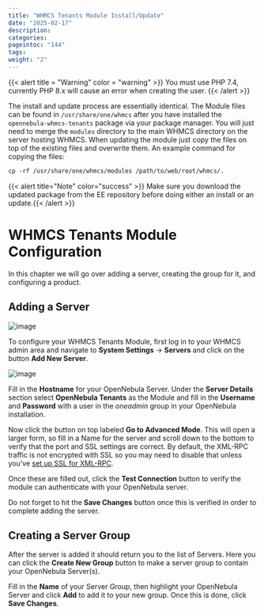 ```yaml
---
title: "WHMCS Tenants Module Install/Update"
date: "2025-02-17"
description:
categories:
pageintoc: "144"
tags:
weight: "2"
---
```


<a id="whmcs-tenants-instcfg"></a>

<!--# WHMCS Tenants Module Install/Update -->

{{< alert title = "Warning" color = "warning" >}}
You must use PHP 7.4, currently PHP 8.x will cause an error when creating the user.
{{< /alert >}}

The install and update process are essentially identical. The Module files can be found in  `/usr/share/one/whmcs` after you have installed the `opennebula-whmcs-tenants` package via your package manager. You will just need to merge the `modules` directory to the main WHMCS directory on the server hosting WHMCS. When updating the module just copy the files on top of the existing files and overwrite them. An example command for copying the files:

```default
cp -rf /usr/share/one/whmcs/modules /path/to/web/root/whmcs/.
```

{{< alert title="Note" color="success" >}}
Make sure you download the updated package from the EE repository before doing either an install or an update.{{< /alert >}} 

# WHMCS Tenants Module Configuration

In this chapter we will go over adding a server, creating the group for it, and configuring a product.

## Adding a Server

![image](/images/whmcs_tenants_system_settings.png)

To configure your WHMCS Tenants Module, first log in to your WHMCS admin area and navigate to **System Settings** -> **Servers** and click on the button **Add New Server**.

![image](/images/whmcs_tenants_add_server.png)

Fill in the **Hostname** for your OpenNebula Server. Under the **Server Details** section select **OpenNebula Tenants** as the Module and fill in the **Username** and **Password** with a user in the *oneadmin* group in your OpenNebula installation.

Now click the button on top labeled **Go to Advanced Mode**.  This will open a larger form, so fill in a Name for the server and scroll down to the bottom to verify that the port and SSL settings are correct. By default, the XML-RPC traffic is not encrypted with SSL so you may need to disable that unless you’ve [set up SSL for XML-RPC](https://support.opennebula.pro/hc/en-us/articles/5101146829585).

Once these are filled out, click the **Test Connection** button to verify the module can authenticate with your OpenNebula server.

Do not forget to hit the **Save Changes** button once this is verified in order to complete adding the server.

## Creating a Server Group

After the server is added it should return you to the list of Servers. Here you can click the **Create New Group** button to make a server group to contain your OpenNebula Server(s).

Fill in the **Name** of your Server Group, then highlight your OpenNebula Server and click **Add** to add it to your new group.  Once this is done, click **Save Changes**.
